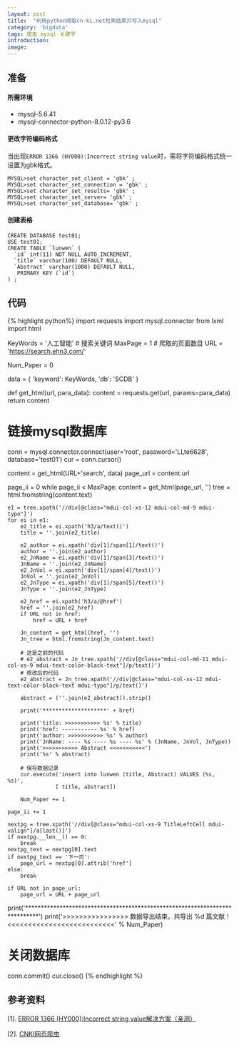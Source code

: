```yaml
---
layout: post
title:  "利用python爬取cn-ki.net检索结果并写入mysql"
category: 'bigdata'
tags: 爬虫 mysql 关键字
introduction: 
image: 
---
```



## 准备

#### 所需环境

* mysql-5.6.41
* mysql-connector-python-8.0.12-py3.6

#### 更改字符编码格式

当出现`ERROR 1366 (HY000):Incorrect string value`时，需将字符编码格式统一设置为gbk格式。

```
MYSQL>set character_set_client = 'gbk' ;
MYSQL>set character_set_connection = 'gbk' ;
MYSQL>set character_set_results= 'gbk' ;
MYSQL>set character_set_server= 'gbk' ;
MYSQL>set character_set_database= 'gbk' ;
```

#### 创建表格

```
CREATE DATABASE test01;
USE test01;
CREATE TABLE `lunwen` (
  `id` int(11) NOT NULL AUTO_INCREMENT,
  `title` varchar(100) DEFAULT NULL,
  `Abstract` varchar(1000) DEFAULT NULL,
   PRIMARY KEY (`id`)
) ;
```

## 代码

{% highlight python%}
import requests
import mysql.connector
from lxml import html


KeyWords = '人工智能'       # 搜索关键词
MaxPage = 1                 # 爬取的页面数目
URL = 'https://search.ehn3.com/'

Num_Paper = 0

data = {
    'keyword': KeyWords,
    'db': 'SCDB'
}


def get_html(url, para_data):
    content = requests.get(url, params=para_data)
    return content

# 链接mysql数据库
conn = mysql.connector.connect(user='root', password='LLte6628', database='test01')
cur = conn.cursor()

content = get_html(URL+'search', data)
page_url = content.url

page_ii = 0
while page_ii < MaxPage:
    content = get_html(page_url, '')
    tree = html.fromstring(content.text)

    e1 = tree.xpath('//div[@class="mdui-col-xs-12 mdui-col-md-9 mdui-typo"]')
    for ei in e1:
        e2_title = ei.xpath('h3/a/text()')
        title = ''.join(e2_title)

        e2_author = ei.xpath('div[1]/span[1]/text()')
        author = ''.join(e2_author)
        e2_JnName = ei.xpath('div[1]/span[3]/text()')
        JnName = ''.join(e2_JnName)
        e2_JnVol = ei.xpath('div[1]/span[4]/text()')
        JnVol = ''.join(e2_JnVol)
        e2_JnType = ei.xpath('div[1]/span[5]/text()')
        JnType = ''.join(e2_JnType)

        e2_href = ei.xpath('h3/a/@href')
        href = ''.join(e2_href)
        if URL not in href:
            href = URL + href

        Jn_content = get_html(href, '')
        Jn_tree = html.fromstring(Jn_content.text)

        # 这是之前的代码
        # e2_abstract = Jn_tree.xpath('//div[@class="mdui-col-md-11 mdui-col-xs-9 mdui-text-color-black-text"]/p/text()')
        # 修改后的代码
        e2_abstract = Jn_tree.xpath('//div[@class="mdui-col-xs-12 mdui-text-color-black-text mdui-typo"]/p/text()')

        abstract = (''.join(e2_abstract)).strip()

        print('********************' + href)

        print('title: >>>>>>>>>>> %s' % title)
        print('href: ----------- %s' % href)
        print('author: >>>>>>>>>>> %s' % author)
        print('JnName: ---- %s ---- %s ---- %s' % (JnName, JnVol, JnType))
        print('>>>>>>>>>>> Abstract <<<<<<<<<<<')
        print('%s' % abstract)

        # 保存数据记录
        cur.execute('insert into lunwen (title, Abstract) VALUES (%s, %s)',
                   [ title, abstract])

        Num_Paper += 1

    page_ii += 1

    nextpg = tree.xpath('//div[@class="mdui-col-xs-9 TitleLeftCell mdui-valign"]/a[last()]')
    if nextpg.__len__() == 0:
        break
    nextpg_text = nextpg[0].text
    if nextpg_text == '下一页':
        page_url = nextpg[0].attrib['href']
    else:
        break

    if URL not in page_url:
        page_url = URL + page_url

print('****************************************************************************')
print('>>>>>>>>>>>>>>>>  数据导出结束，共导出 %d 篇文献！<<<<<<<<<<<<<<<<<<<<<<<<<<' % Num_Paper)

# 关闭数据库
conn.commit()
cur.close()
{% endhighlight %}

## 参考资料

[1]. [ERROR 1366 (HY000):Incorrect string value解决方案（亲测）](https://blog.csdn.net/geilivablemental/article/details/45034229)

[2]. [CNKI网页爬虫](https://blog.csdn.net/huahua19891221/article/details/79190177)